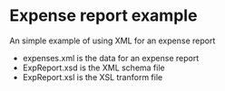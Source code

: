 # Expense report example

An simple example of using XML for an expense report

* expenses.xml is the data for an expense report
* ExpReport.xsd  is the XML schema file
* ExpReport.xsl is the XSL tranform file

